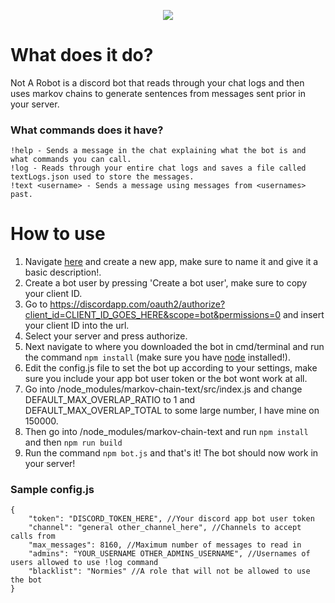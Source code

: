 <p align="center">
  <img src=http://i.imgur.com/KAG6MVo.png/>
</p>



# What does it do?
Not A Robot is a discord bot that reads through your chat logs and then uses markov chains to generate sentences from messages sent prior in your server.
### What commands does it have?
```
!help - Sends a message in the chat explaining what the bot is and what commands you can call.
!log - Reads through your entire chat logs and saves a file called textLogs.json used to store the messages.
!text <username> - Sends a message using messages from <usernames> past.
```

# How to use
1. Navigate [here](https://discordapp.com/developers/applications/me) and create a new app, make sure to name it and give it a basic description!.
2. Create a bot user by pressing 'Create a bot user', make sure to copy your client ID.
3. Go to https://discordapp.com/oauth2/authorize?client_id=CLIENT_ID_GOES_HERE&scope=bot&permissions=0 and insert your client ID into the url.
4. Select your server and press authorize.
5. Next navigate to where you downloaded the bot in cmd/terminal and run the command `npm install` (make sure you have [node](https://nodejs.org/en/) installed!).
6. Edit the config.js file to set the bot up according to your settings, make sure you include your app bot user token or the bot wont work at all.
7. Go into /node_modules/markov-chain-text/src/index.js and change DEFAULT_MAX_OVERLAP_RATIO to 1 and DEFAULT_MAX_OVERLAP_TOTAL to some large number, I have mine on 150000.
8. Then go into /node_modules/markov-chain-text and run `npm install` and then `npm run build`
9. Run the command `npm bot.js` and that's it! The bot should now work in your server!


### Sample config.js
```
{
    "token": "DISCORD_TOKEN_HERE", //Your discord app bot user token
    "channel": "general other_channel_here", //Channels to accept calls from
    "max_messages": 8160, //Maximum number of messages to read in
    "admins": "YOUR_USERNAME OTHER_ADMINS_USERNAME", //Usernames of users allowed to use !log command
    "blacklist": "Normies" //A role that will not be allowed to use the bot
}
```
